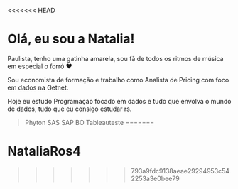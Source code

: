 <<<<<<< HEAD
# Olá, eu sou a Natalia!

Paulista, tenho uma gatinha amarela, sou fã de todos os ritmos de música em especial o forró ♥

Sou economista de formação e trabalho como Analista de Pricing com foco em dados na Getnet.

Hoje eu estudo Programação focado em dados e tudo que envolva o mundo de dados, tudo que eu consigo estudar rs.

>Phyton
>SAS
>SAP BO
>Tableauteste
=======
# NataliaRos4
>>>>>>> 793a9fdc9138aeae29294953c542253a3e0bee79
